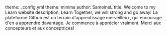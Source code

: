 theme: _config.yml
theme: minima
author: SamoineL
title: Welcome to my Learn website
description: Learn Together, we will strong and go away!
La plateforme Github est un terrain d'apprentissage merveilleux,
qui encourage d'en a apprendre davantage.
Je commence à apprécier vraiment.
Merci aux concepteurs et aux conceptrices!
